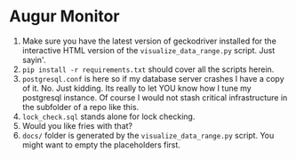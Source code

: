 # Augur Monitor 

1. Make sure you have the latest version of geckodriver installed for the interactive HTML version of the `visualize_data_range.py` script. Just sayin'. 
2. `pip install -r requirements.txt` should cover all the scripts herein. 
3. `postgresql.conf` is here so if my database server crashes I have a copy of it. No. Just kidding. Its really to let YOU know how I tune my postgresql instance. Of course I would not stash critical infrastructure in the subfolder of a repo like this. 
4. `lock_check.sql` stands alone for lock checking. 
5. Would you like fries with that?
6. `docs/` folder is generated by the `visualize_data_range.py` script. You might want to empty the placeholders first. 